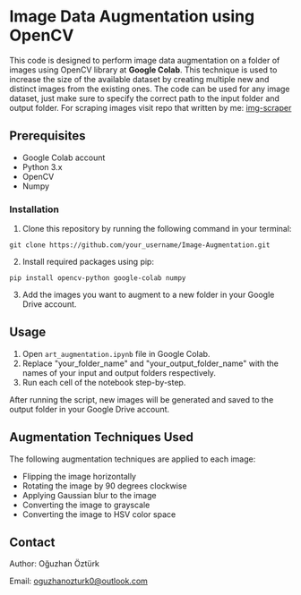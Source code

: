 
# Image Data Augmentation using OpenCV

This code is designed to perform image data augmentation on a folder of images using OpenCV library at **Google Colab**. This technique is used to increase the size of the available dataset by creating multiple new and distinct images from the existing ones. The code can be used for any image dataset, just make sure to specify the correct path to the input folder and output folder. For scraping images visit repo that written by me: <a href="https://github.com/ozi-dev/img-scrapper">img-scraper</a> 

## Prerequisites

- Google Colab account
- Python 3.x
- OpenCV 
- Numpy 

### Installation

1. Clone this repository by running the following command in your terminal:

```
git clone https://github.com/your_username/Image-Augmentation.git
```

2. Install required packages using pip:

```
pip install opencv-python google-colab numpy
```

3. Add the images you want to augment to a new folder in your Google Drive account.

## Usage

1. Open `art_augmentation.ipynb` file in Google Colab.
2. Replace "your_folder_name" and "your_output_folder_name" with the names of your input and output folders respectively.
3. Run each cell of the notebook step-by-step.

After running the script, new images will be generated and saved to the output folder in your Google Drive account.
##  Augmentation Techniques Used
The following augmentation techniques are applied to each image:
- Flipping the image horizontally
- Rotating the image by 90 degrees clockwise
- Applying Gaussian blur to the image
- Converting the image to grayscale
- Converting the image to HSV color space 
## Contact
Author: Oğuzhan Öztürk

Email: oguzhanozturk0@outlook.com
